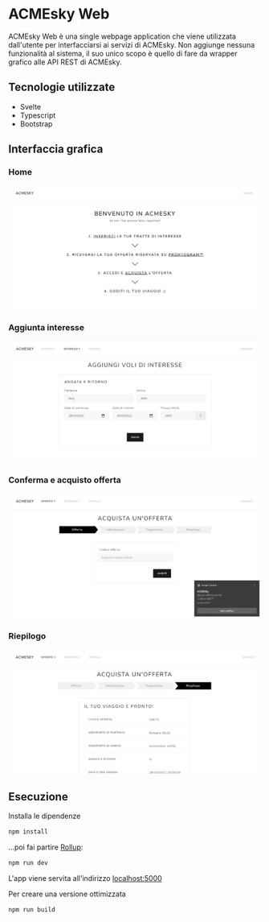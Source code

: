 
# ACMEsky Web
ACMEsky Web è una single webpage application che viene utilizzata dall'utente per interfacciarsi ai servizi di ACMEsky. Non aggiunge nessuna funzionalità al sistema, il suo unico scopo è quello di fare da wrapper grafico alle API REST di ACMEsky.

## Tecnologie utilizzate
- Svelte
- Typescript
- Bootstrap

## Interfaccia grafica
### Home
![Home](doc/home.png)

### Aggiunta interesse
![Interesse](doc/interesse.png)

### Conferma e acquisto offerta
![offerta](doc/offerta.png)

### Riepilogo
![riepilogo](doc/riepilogo.png)


## Esecuzione

Installa le dipendenze

```bash
npm install
```

...poi fai partire [Rollup](https://rollupjs.org):

```bash
npm run dev
```
L'app viene servita all'indirizzo [localhost:5000](http://localhost:5000)

Per creare una versione ottimizzata
```bash
npm run build
```

\
\
&nbsp;

